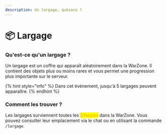 ```yaml
---
description: Un largage, quèsaco ?
---
```


# 📦 Largage

### Qu'est-ce qu'un largage ?

Un largage est un coffre qui apparaît aléatoirement dans la WarZone. Il contient des objets plus ou moins rares et vous permet une progression plus importante sur le serveur.

{% hint style="info" %}
Dans cet événement, jusqu'à 5 largages peuvent apparaître.
{% endhint %}



### Comment les trouver ?

Les largages surviennent toutes les <mark style="color:orange;">3 heures</mark> dans la WarZone. Vous pouvez consulter leur emplacement via le chat ou en utilisant la commande `/largage`.
